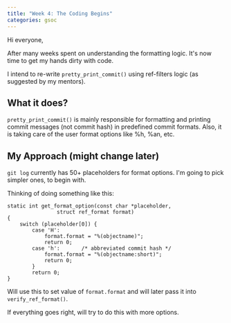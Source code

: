 ```yaml
---
title: "Week 4: The Coding Begins"
categories: gsoc
---
```


Hi everyone,

After many weeks spent on understanding the formatting logic. It's now time to get my hands dirty with code. 

I intend to re-write `pretty_print_commit()` using ref-filters logic (as suggested by my mentors). 

## What it does?
`pretty_print_commit()` is mainly responsible for formatting and printing commit messages (not commit hash) in predefined commit formats. 
Also, it is taking care of the user format options like %h, %an, etc.

## My Approach (might change later)

`git log` currently has 50+ placeholders for format options. 
I'm going to pick simpler ones, to begin with. 

Thinking of doing something like this:
```
static int get_format_option(const char *placeholder,
				struct ref_format format) 
{
	switch (placeholder[0]) {	
        case 'H':
            format.format = "%(objectname)";
            return 0;
        case 'h':		/* abbreviated commit hash */
            format.format = "%(objectname:short)";
            return 0;
        }
        return 0;
}
```

Will use this to set value of `format.format` and will later pass it into `verify_ref_format()`.

If everything goes right, will try to do this with more options.


 

 

